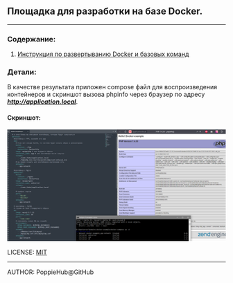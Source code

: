## Площадка для разработки на базе Docker.

----

### Содержание:
1. [Инструкция по развертыванию Docker и базовых команд](./readme/dockerCommands.md)

### Детали:
В качестве результата приложен compose файл для воспроизведения контейнеров и скриншот вызова phpinfo через браузер по адресу ***http://application.local***.

#### Скриншот:
![](./readme/img/screen.png)


LICENSE: [MIT](./readme/license.md)

---

AUTHOR: PoppieHub@GitHub